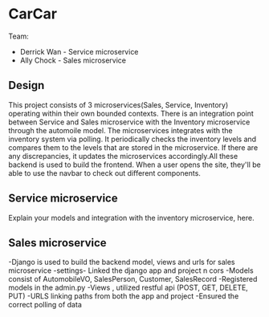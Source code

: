 # CarCar

Team:

* Derrick Wan - Service microservice
* Ally Chock - Sales microservice

## Design
This project consists of 3 microservices(Sales, Service, Inventory) operating within their own bounded contexts. There is an integration point between Service and Sales microservice with the Inventory microservice through the automoile model. The microservices integrates with the inventory system via polling. It periodically checks the inventory levels and compares them to the levels that are stored in the microservice. If there are any discrepancies, it updates the microservices accordingly.All these backend is used to build the frontend. When a user opens the site, they'll be able to use the navbar to check out different components.

## Service microservice

Explain your models and integration with the inventory
microservice, here.

## Sales microservice

-Django is used to build the backend model, views and urls for sales microservice
-settings- Linked the django app and project n cors
-Models consist of AutomobileVO, SalesPerson, Customer, SalesRecord
-Registered models in the admin.py
-Views , utilized restful api (POST, GET, DELETE, PUT)
-URLS linking paths from both the app and project
-Ensured the correct polling of data 
